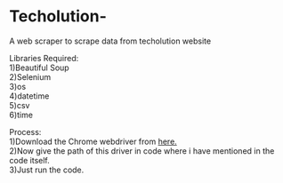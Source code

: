 # Techolution-
A web scraper to scrape data from techolution website


Libraries Required:<br/>
1)Beautiful Soup<br/>
2)Selenium<br/>
3)os<br/>
4)datetime<br/>
5)csv<br/>
6)time<br/>

Process:<br/>
1)Download the Chrome webdriver from <a href=https://sites.google.com/a/chromium.org/chromedriver/downloads>here.</a><br/> 
2)Now give the path of this driver in code where i have mentioned in the code itself.<br/>
3)Just run the code.<br/> 
